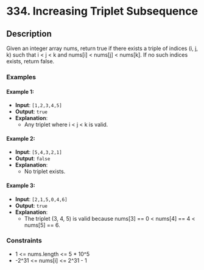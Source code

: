 # 334. Increasing Triplet Subsequence

## Description

Given an integer array nums, return true if there exists a triple of indices (i, j, k) such that i < j < k and nums[i] < nums[j] < nums[k]. If no such indices exists, return false.

### Examples

#### Example 1:
- **Input**: `[1,2,3,4,5]`
- **Output**: `true`
- **Explanation**:
  - Any triplet where i < j < k is valid.

#### Example 2:
- **Input**: `[5,4,3,2,1]`
- **Output**: `false`
- **Explanation**:
  - No triplet exists.

#### Example 3:
- **Input**: `[2,1,5,0,4,6]`
- **Output**: `true`
- **Explanation**:
  - The triplet (3, 4, 5) is valid because nums[3] == 0 < nums[4] == 4 < nums[5] == 6.

### Constraints

- 1 <= nums.length <= 5 * 10^5
- -2^31 <= nums[i] <= 2^31 - 1
